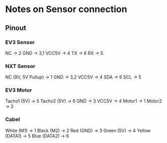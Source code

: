 
# Notes on Sensor connection

## Pinout

### EV3 Sensor

NC -> 2
GND -> 3,1
VCC5V -> 4
TX -> 6
RX -> 5

### NXT Sensor

NC (9V, 5V Pullup) -> 1
GND -> 3,2
VCC5V -> 4
SDA -> 6
SCL -> 5

### EV3 Motor

Tacho1 (5V) -> 5
Tacho2 (5V) -> 6
GND -> 3
VCC5V -> 4
Motor1 -> 1
Motor2 -> 2

### Cabel

White (M1) -> 1
Black (M2) -> 2
Red (GND) -> 3
Green (5V) -> 4
Yellow (DATA1) -> 5
Blue (DATA2) -> 6
